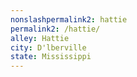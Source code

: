 ```yaml
---
﻿nonslashpermalink2: hattie
permalink2: /hattie/
alley: Hattie
city: D'lberville
state: Mississippi
---
```

